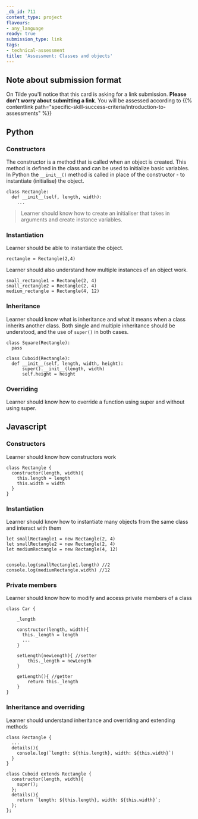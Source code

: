 ```yaml
---
_db_id: 711
content_type: project
flavours:
- any_language
ready: true
submission_type: link
tags:
- technical-assessment
title: 'Assessment: Classes and objects'
---
```


## Note about submission format

On Tilde you'll notice that this card is asking for a link submission. **Please don't worry about submitting a link**. You will be assessed according to {{% contentlink path="specific-skill-success-criteria/introduction-to-assessments" %}}

## Python

### Constructors

The constructor is a method that is called when an object is created. This method is defined in the class and can be used to initialize basic variables. In Python the `__init__()` method is called in place of the constructor - to instantiate (initialise) the object.

```
class Rectangle:
  def __init__(self, length, width):
    ...
```

> Learner should know how to create an initialiser that takes in arguments and create instance variables.


### Instantiation

Learner should be able to instantiate the object.

```
rectangle = Rectangle(2,4)
```

Learner should also understand how multiple instances of an object work.

```
small_rectangle1 = Rectangle(2, 4)
small_rectangle2 = Rectangle(2, 4)
medium_rectangle = Rectangle(4, 12)
```

### Inheritance

Learner should know what is inheritance and what it means when a class inherits another class. Both single and multiple inheritance should be understood, and the use of `super()` in both cases.

```
class Square(Rectangle):
  pass

class Cuboid(Rectangle):
  def __init__(self, length, width, height):
      super().__init__(length, width)
      self.height = height
```

### Overriding

Learner should know how to override a function using super and without using super.

## Javascript

### Constructors

Learner should know how constructors work

```
class Rectangle {
  constructor(length, width){
    this.length = length
    this.width = width
  }
}
```
### Instantiation

Learner should know how to instantiate many objects from the same class and interact with them

```
let smallRectangle1 = new Rectangle(2, 4)
let smallRectangle2 = new Rectangle(2, 4)
let mediumRectangle = new Rectangle(4, 12)


console.log(smallRectangle1.length) //2
console.log(mediumRectangle.width) //12

```
### Private members

Learner should know how to modify and access private members of a class

```
class Car {

    _length

    constructor(length, width){
      this._length = length
      ...
    }

    setLength(newLength){ //setter
        this._length = newLength
    }

    getLength(){ //getter
        return this._length
    }
}

```
### Inheritance and overriding

Learner should understand inheritance and overriding and extending methods
```
class Rectangle {
  ...
  details(){
    console.log(`length: ${this.length}, width: ${this.width}`)
  }
}

class Cuboid extends Rectangle {
  constructor(length, width){
    super();
  };
  details(){
    return `length: ${this.length}, width: ${this.width}`;
  };
};

```

